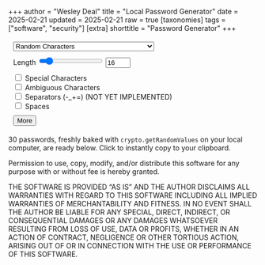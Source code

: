 +++
author = "Wesley Deal"
title = "Local Password Generator"
date = 2025-02-21
updated = 2025-02-21
raw = true
[taxonomies]
tags = ["software", "security"]
[extra]
shorttitle = "Password Generator"
+++

<style type="text/css">
#length_val{
	width: 50px;
}
form div{
	padding: 5px 10px;
}
#result{
	font-family: Consolas, monospace;
	font-size: 1.5em;
}
#result ul{
	display: flex;
	flex-wrap: wrap;
	gap: 10px 20px;
}
#result li{
	display: flex;
	width: auto;
}
#result li.copied{
	color: #5cc;
	font-style: italic;
}
</style>
<form>
	<div>
		<select id="mode">
			<option value="char">Random Characters</option>
			<option value="words">Random Words (NOT YET IMPLEMENTED)</option>
		</select>
	</div>
	<div>
		<label for="length">Length</label>
		<input type="range" id="length" min="1" max="128" onchange="document.getElementById('length_val').value=this.value; pwgen()" value="16">
		<input type="number" id="length_val" value="16" onchange="document.getElementById('length').value=this.value; pwgen()" onmousewheel="document.getElementById('length').value=this.value; pwgen()"></input>
	</div>
	<div>
		<input type="checkbox" id="specials" value="specials" onchange="pwgen()">
		<label for="specials"> Special Characters</label><br>
		<input type="checkbox" id="ambiguous" value="ambiguous" onchange="pwgen()">
		<label for="ambiguous"> Ambiguous Characters</label><br>
		<input type="checkbox" id="separators" value="separators">
		<label for="separators"> Separators (-_+=)  (NOT YET IMPLEMENTED)</label><br>
		<input type="checkbox" id="spaces" value="spaces">
		<label for="spaces"> Spaces</label><br>
	</div>
	<div>
		<button type="button" id="generate">More</button>
	</div>

</form>

<div id="explanation">30 passwords, freshly baked with <code>crypto.getRandomValues</code> on your local computer, are ready below. Click to instantly copy to your clipboard.</div>

<div id="result"></div>

<div id="license"><p>Permission to use, copy, modify, and/or distribute this software for
any purpose with or without fee is hereby granted.
<p>THE SOFTWARE IS PROVIDED “AS IS” AND THE AUTHOR DISCLAIMS ALL
WARRANTIES WITH REGARD TO THIS SOFTWARE INCLUDING ALL IMPLIED WARRANTIES
OF MERCHANTABILITY AND FITNESS. IN NO EVENT SHALL THE AUTHOR BE LIABLE
FOR ANY SPECIAL, DIRECT, INDIRECT, OR CONSEQUENTIAL DAMAGES OR ANY
DAMAGES WHATSOEVER RESULTING FROM LOSS OF USE, DATA OR PROFITS, WHETHER IN
AN ACTION OF CONTRACT, NEGLIGENCE OR OTHER TORTIOUS ACTION, ARISING OUT
OF OR IN CONNECTION WITH THE USE OR PERFORMANCE OF THIS SOFTWARE.</div>

<script>

const maxUInt32 = (function(){
	var toUnderflow = new Uint32Array(1);
	toUnderflow[0] -= 1;
	return toUnderflow[0];
})();
const ambiguousAlphaNumeric = "ABCDEFGHIJKLMNOPQRSTUVWXYZabcdefghijklmnopqrstuvwxyz0123456789";
const unambiguousAlphaNumeric = "ABCDEFGHJKLMNPQRSTUVWXYZabcdefghijkmnpqrstuvwxyz23456789";
const symbols = '`~!@#$%^&*()_+-=[]{}\|;:\'",<.>/?';
const separators = "-_+=";
var genButton = document.getElementById("generate");
var genButtonHeld = false

genButton.addEventListener('touchstart', (event) => { genButtonHeld = true })
genButton.addEventListener('touchend', (event) => { genButtonHeld = false; colorize(); })
genButton.addEventListener('mousedown', (event) => { genButtonHeld = true })
genButton.addEventListener('mouseup', (event) => { genButtonHeld = false; colorize(); })

function secureRand(min, max) {
	var [randInt] = crypto.getRandomValues(new Uint32Array(1));
	var scale = max-min;
	var result = min;
	return Math.round(min + (scale*(randInt/maxUInt32)));
}
function pwgen() {
	var result = "";
	var modeElement = document.getElementById("mode")
	var mode = modeElement.options[modeElement.selectedIndex].value;
	var pwlen = parseInt(document.getElementById("length").value);
	var specials = document.getElementById("specials").checked;
	var ambiguous = document.getElementById("ambiguous").checked;
	var spaces = document.getElementById("spaces").checked;

	var charSet = ambiguous ? ambiguousAlphaNumeric : unambiguousAlphaNumeric;
	if(specials) {charSet += symbols;}
	if(spaces) {charSet += " ";}
	
	var resultInnerHTML = "<ul>";
	for (i=0; i<30; i++) {
		resultInnerHTML += "<li>" + Array.from({length: pwlen}, () => charSet[secureRand(0,charSet.length - 1)]).join("").replaceAll(">","&gt;").replaceAll("<","&lt;").replaceAll("\n","\\n");
	}
	resultInnerHTML += "</ul>"
	document.getElementById("result").innerHTML = resultInnerHTML;
	for (el of document.querySelectorAll("#result li")){
		el.addEventListener('click', function(e) {
			window.getSelection().removeAllRanges();
			r = document.createRange();
			r.selectNodeContents(e.target.closest('li'));
			window.getSelection().addRange(r);
			document.execCommand('copy');
			e.target.closest('li').classList.add('copied');
		});
	}
}
function monitorGenButton() {
	if (genButtonHeld) pwgen();
	window.requestAnimationFrame(monitorGenButton);
}
monitorGenButton();
pwgen();

</script>
